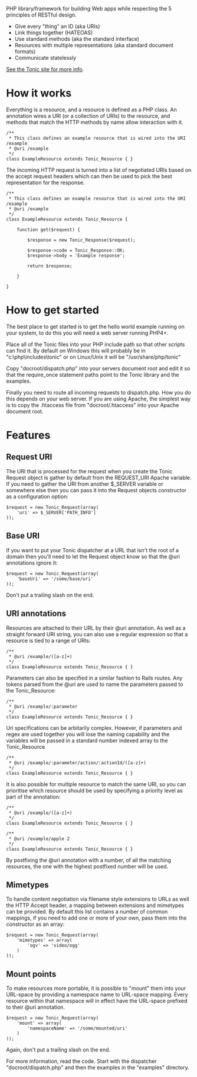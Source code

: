 
PHP library/framework for building Web apps while respecting the 5 principles
of RESTful design.

 * Give every "thing" an ID (aka URIs)
 * Link things together (HATEOAS)
 * Use standard methods (aka the standard interface)
 * Resources with multiple representations (aka standard document formats)
 * Communicate statelessly

[See the Tonic site for more info](http://peej.github.com/tonic/).


How it works
============

Everything is a resource, and a resource is defined as a PHP class. An annotation
wires a URI (or a collection of URIs) to the resource, and methods that match
the HTTP methods by name allow interaction with it.

    /**
     * This class defines an example resource that is wired into the URI /example
     * @uri /example
     */
    class ExampleResource extends Tonic_Resource { }

The incoming HTTP request is turned into a list of negotiated URIs based on the
accept request headers which can then be used to pick the best representation
for the response.

    /**
     * This class defines an example resource that is wired into the URI /example
     * @uri /example
     */
    class ExampleResource extends Tonic_Resource {
        
        function get($request) {
            
            $response = new Tonic_Response($request);
            
            $response->code = Tonic_Response::OK;
            $response->body = 'Example response';
            
            return $response;
            
        }
      
    }


How to get started
==================

The best place to get started is to get the hello world example running on your
system, to do this you will need a web server running PHP4+.

Place all of the Tonic files into your PHP include path so that other scripts can
find it. By default on Windows this will probably be in "c:\php\includes\tonic" or
on Linux/Unix it will be "/usr/share/php/tonic"

Copy "docroot/dispatch.php" into your servers document root and edit it so that the
require_once statement paths point to the Tonic library and the examples.

Finally you need to route all incoming requests to dispatch.php. How you do this
depends on your web server. If you are using Apache, the simplest way is to copy
the .htaccess file from "docroot/.htaccess" into your Apache document root.


Features
========


Request URI
-----------

The URI that is processed for the request when you create the Tonic Request object
is gather by default from the REQUEST_URI Apache variable. If you need to gather
the URI from another $_SERVER variable or somewhere else then you can pass it into
the Request objects constructor as a configuration option:

    $request = new Tonic_Request(array(
        'uri' => $_SERVER['PATH_INFO']
    ));


Base URI
--------

If you want to put your Tonic dispatcher at a URL that isn't the root of a domain
then you'll need to let the Request object know so that the @uri annotations ignore
it:

    $request = new Tonic_Request(array(
        'baseUri' => '/some/base/uri'
    ));

Don't put a trailing slash on the end.


URI annotations
---------------

Resources are attached to their URL by their @uri annotation. As well as a straight
forward URI string, you can also use a regular expression so that a resource is
tied to a range of URIs:

    /**
     * @uri /example/([a-z]+)
     */
    class ExampleResource extends Tonic_Resource { }
    
Parameters can also be specified in a similar fashion to Rails routes. Any tokens
parsed from the @uri are used to name the parameters passed to the Tonic_Resource:

    /**
     * @uri /example/:parameter
     */
    class ExampleResource extends Tonic_Resource { }
    
Uri specifications can be arbitarily complex. However, if parameters and regex are 
used together you will lose the naming capability and the variables will be passed
in a standard number indexed array to the Tonic_Resource

    /**
     * @uri /example/:parameter/action/:actionId/([a-z]+)
     */
    class ExampleResource extends Tonic_Resource { }

It is also possible for multiple resource to match the same URI, so you can
prioritise which resource should be used by specifying a priority level as part
of the annotation:

    /**
     * @uri /example/([a-z]+)
     */
    class ExampleResource extends Tonic_Resource { }

    /**
     * @uri /example/apple 2
     */
    class ExampleResource extends Tonic_Resource { }

By postfixing the @uri annotation with a number, of all the matching resources,
the one with the highest postfixed number will be used.


Mimetypes
---------

To handle content negotiation via filename style extensions to URLs as well the
HTTP Accept header, a mapping between extensions and mimetypes can be provided.
By default this list contains a number of common mappings, if you need to add one
or more of your own, pass them into the constructor as an array:

    $request = new Tonic_Request(array(
        'mimetypes' => array(
            'ogv' => 'video/ogg'
        )
    ));


Mount points
------------

To make resources more portable, it is possible to "mount" them into your URL-space
by providing a namespace name to URL-space mapping. Every resource within that
namespace will in effect have the URL-space prefixed to their @uri annotation.

    $request = new Tonic_Request(array(
        'mount' => array(
            'namespaceName' => '/some/mounted/uri'
        )
    ));

Again, don't put a trailing slash on the end.



For more information, read the code. Start with the dispatcher "docroot/dispatch.php"
and then the examples in the "examples" directory.
